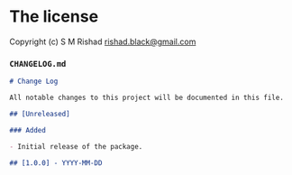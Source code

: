 # The license

Copyright (c) S M Rishad <rishad.black@gmail.com>

### `CHANGELOG.md`

```markdown
# Change Log

All notable changes to this project will be documented in this file.

## [Unreleased]

### Added

- Initial release of the package.

## [1.0.0] - YYYY-MM-DD
```
